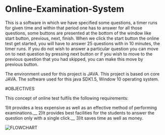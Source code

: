 # Online-Examination-System
This is a software in which we have specified some questions, a timer runs for given time and within that period one has to answer for all those questions, some buttons are presented at the bottom of the window like start button, previous, next, finish.
When we click the start button the online test get started, you will have to answer 25 questions with in 10 minutes, the timer runs.
If you do not wish to answer a particular question you can move on to next question by pressing next button or if you wish to move to the previous question that you had skipped, you can make this move by previous button.

The environment used for this project is JAVA. This project is based on core JAVA. The software used for this java SDK1.5, Window 10 operating system.

#OBJECTIVES

This concept of online test fulfils the following requirements:

1)It provides a less expensive as well as an effective method of performing examinations.__
2)It provides best facilities for the students to answer the question only with a single click.__
3)It saves time as well as money.

![FLOWCHART](https://user-images.githubusercontent.com/52505088/139309424-1f7ecf9c-14f1-4a18-af07-ac315f5e5c99.png)

